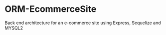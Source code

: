 # ORM-EcommerceSite
Back end architecture for an e-commerce site using Express, Sequelize and MYSQL2
